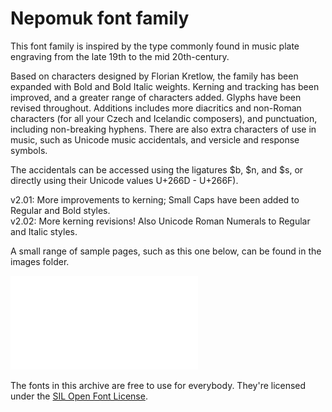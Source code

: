 # Nepomuk font family

This font family is inspired by the type commonly found in music plate engraving from the late 19th to the mid 20th-century.

Based on characters designed by Florian Kretlow, the family has been expanded with Bold and Bold Italic weights. Kerning and tracking has been improved, and a greater range of characters added. Glyphs have been revised throughout. Additions includes more diacritics and non-Roman characters (for all your Czech and Icelandic composers), and punctuation, including non-breaking hyphens. There are also extra characters of use in music, such as Unicode music accidentals, and versicle and response symbols.

The accidentals can be accessed using the ligatures $b, $n, and $s, or directly using their Unicode values U+266D - U+266F).

v2.01: More improvements to kerning; Small Caps have been added to Regular and Bold styles.  
v2.02: More kerning revisions! Also Unicode Roman Numerals to Regular and Italic styles.

A small range of sample pages, such as this one below, can be found in the images folder.

![sample](images/Debussy_Trois_Chansons.pdf)

The fonts in this archive are free to use for everybody. They're licensed under the [SIL Open Font License](http://scripts.sil.org/ofl).
